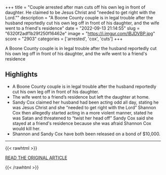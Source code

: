 +++
title = "Couple arrested after man cuts off his own leg in front of daughter. He claimed to be Jesus Christ and \"needed to get right with the Lord.\""
description = "A Boone County couple is in legal trouble after the husband reportedly cut his own leg off in front of his daughter, and the wife went to a friend's residence"
date = "2022-09-13 21:14:55"
slug = "6320f2adf1b29f250f16462e"
image = "https://i.imgur.com/lBJDVBP.jpg"
score = "2903"
categories = ['arrested', 'cox', 'cuts']
+++

A Boone County couple is in legal trouble after the husband reportedly cut his own leg off in front of his daughter, and the wife went to a friend's residence

## Highlights

- A Boone County couple is in legal trouble after the husband reportedly cut his own leg off in front of his daughter.
- The wife went to a friend’s residence but left the daughter at home.
- Sandy Cox claimed her husband had been acting odd all day, stating he was Jesus Christ and she “needed to get right with the Lord” Shannon Cox then allegedly started acting in a more violent manner, stated he was Satan and threatened to “twist her head off” Sandy Cox said she stayed at a friend's residence because she was afraid Shannon Cox would kill her.
- Shannon and Sandy Cox have both been released on a bond of $10,000.

---

{{< rawhtml >}}
  <p class="article-category">
    <a target="_blank" href="https://www.ktlo.com/2022/09/12/couple-arrested-after-man-cuts-off-his-own-leg-in-front-of-daughter-woman-leaves-child-at-home/">READ THE ORIGINAL ARTICLE</a>
  </p>
{{< /rawhtml >}}

